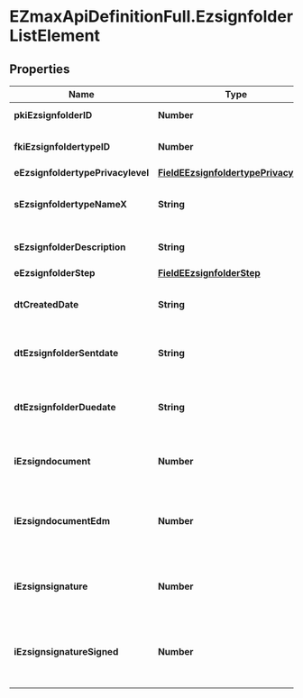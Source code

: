 # EZmaxApiDefinitionFull.EzsignfolderListElement

## Properties

Name | Type | Description | Notes
------------ | ------------- | ------------- | -------------
**pkiEzsignfolderID** | **Number** | The unique ID of the Ezsignfolder | 
**fkiEzsignfoldertypeID** | **Number** | The unique ID of the Ezsignfoldertype. | 
**eEzsignfoldertypePrivacylevel** | [**FieldEEzsignfoldertypePrivacylevel**](FieldEEzsignfoldertypePrivacylevel.md) |  | 
**sEzsignfoldertypeNameX** | **String** | The name of the Ezsignfoldertype in the language of the requester | 
**sEzsignfolderDescription** | **String** | The description of the Ezsignfolder | 
**eEzsignfolderStep** | [**FieldEEzsignfolderStep**](FieldEEzsignfolderStep.md) |  | 
**dtCreatedDate** | **String** | The date and time at which the object was created | 
**dtEzsignfolderSentdate** | **String** | The date and time at which the Ezsign folder was sent the last time. | [optional] 
**dtEzsignfolderDuedate** | **String** | The maximum date and time at which the Ezsignfolder can be signed. | [optional] 
**iEzsigndocument** | **Number** | The total number of Ezsigndocument in the folder | 
**iEzsigndocumentEdm** | **Number** | The total number of Ezsigndocument in the folder that were saved in the edm system | 
**iEzsignsignature** | **Number** | The total number of signature blocks in all Ezsigndocuments in the folder | 
**iEzsignsignatureSigned** | **Number** | The total number of already signed signature blocks in all Ezsigndocuments in the folder | 


